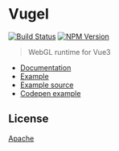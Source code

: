 # Vugel

[![Build Status](https://img.shields.io/travis/Planning-nl/vugel/master.svg)](https://travis-ci.org/Planning-nl/vugel) 
[![NPM Version](https://img.shields.io/npm/v/vugel)](https://www.npmjs.com/package/vugel)

> WebGL runtime for Vue3

- [Documentation](https://vugel.planning.nl)
- [Example](https://vugel-example.planning.nl)
- [Example source](https://github.com/Planning-nl/vugel-example)
- [Codepen example](https://codepen.io/basvanmeurs/pen/vYNGRGP?editors=1010)

## License

[Apache](https://opensource.org/licenses/Apache-2.0)
